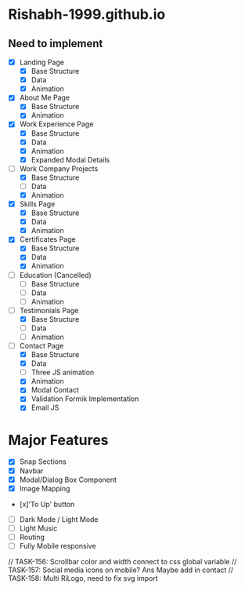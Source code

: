 # Rishabh-1999.github.io

## Need to implement

- [x] Landing Page
  - [x] Base Structure
  - [x] Data
  - [x] Animation
- [x] About Me Page
  - [x] Base Structure
  - [x] Animation
- [x] Work Experience Page
  - [x] Base Structure
  - [x] Data
  - [x] Animation
  - [x] Expanded Modal Details
- [ ] Work Company Projects
  - [x] Base Structure
  - [ ] Data
  - [x] Animation
- [x] Skills Page
  - [x] Base Structure
  - [x] Data
  - [x] Animation
- [x] Certificates Page
  - [x] Base Structure
  - [x] Data
  - [x] Animation
- [ ] Education (Cancelled)
  - [ ] Base Structure
  - [ ] Data
  - [ ] Animation
- [ ] Testimonials Page
  - [x] Base Structure
  - [ ] Data
  - [ ] Animation
- [ ] Contact Page
  - [x] Base Structure
  - [x] Data
  - [ ] Three JS animation
  - [x] Animation
  - [x] Modal Contact
  - [x] Validation Formik Implementation
  - [x] Email JS

# Major Features

- [x] Snap Sections
- [x] Navbar
- [x] Modal/Dialog Box Component
- [x] Image Mapping
- [x]'To Up' button
- [ ] Dark Mode / Light Mode
- [ ] Light Music
- [ ] Routing
- [ ] Fully Mobile responsive

// TASK-156: Scrollbar color and width connect to css global variable
// TASK-157: Social media icons on mobile? Ans Maybe add in contact
// TASK-158: Multi RiLogo, need to fix svg import
